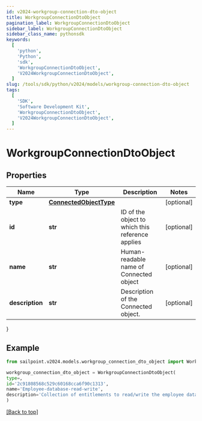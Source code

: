 ```yaml
---
id: v2024-workgroup-connection-dto-object
title: WorkgroupConnectionDtoObject
pagination_label: WorkgroupConnectionDtoObject
sidebar_label: WorkgroupConnectionDtoObject
sidebar_class_name: pythonsdk
keywords:
  [
    'python',
    'Python',
    'sdk',
    'WorkgroupConnectionDtoObject',
    'V2024WorkgroupConnectionDtoObject',
  ]
slug: /tools/sdk/python/v2024/models/workgroup-connection-dto-object
tags:
  [
    'SDK',
    'Software Development Kit',
    'WorkgroupConnectionDtoObject',
    'V2024WorkgroupConnectionDtoObject',
  ]
---
```


# WorkgroupConnectionDtoObject

## Properties

| Name | Type | Description | Notes |
| --- | --- | --- | --- |
| **type** | [**ConnectedObjectType**](connected-object-type) |  | [optional] |
| **id** | **str** | ID of the object to which this reference applies | [optional] |
| **name** | **str** | Human-readable name of Connected object | [optional] |
| **description** | **str** | Description of the Connected object. | [optional] |

}

## Example

```python
from sailpoint.v2024.models.workgroup_connection_dto_object import WorkgroupConnectionDtoObject

workgroup_connection_dto_object = WorkgroupConnectionDtoObject(
type=,
id='2c91808568c529c60168cca6f90c1313',
name='Employee-database-read-write',
description='Collection of entitlements to read/write the employee database.'
)

```

[[Back to top]](#)
